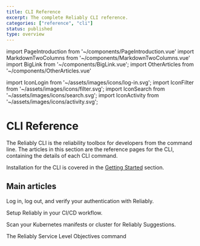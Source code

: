 ```yaml
---
title: CLI Reference
excerpt: The complete Reliably CLI reference.
categories: ["reference", "cli"]
status: published
type: overview
---
```

import PageIntroduction from '~/components/PageIntroduction.vue'
import MarkdownTwoColumns from '~/components/MarkdownTwoColumns.vue'
import BigLink from '~/components/BigLink.vue';
import OtherArticles from '~/components/OtherArticles.vue'

import IconLogin from '~/assets/images/icons/log-in.svg';
import IconFilter from '~/assets/images/icons/filter.svg';
import IconSearch from '~/assets/images/icons/search.svg';
import IconActivity from '~/assets/images/icons/activity.svg';

# CLI Reference

<PageIntroduction>

The Reliably CLI is the reliability toolbox for developers from the command
line. The articles in this section are the reference pages for the CLI,
containing the details of each CLI command.

Installation for the CLI is covered in the [Getting Started][cli-install]
section.

</PageIntroduction>

[cli-install]: /docs/getting-started/install/

## Main articles

<MarkdownTwoColumns>
  <BigLink to="/reference/cli/reliably-auth/" :external="false" :dark="true">
    <template v-slot:header>
      reliably auth
    </template>
    <template v-slot:icon>
      <IconLogin />
    </template>
    <p>Log in, log out, and verify your authentication with Reliably.</p>
  </BigLink>
  <BigLink to="/reference/cli/reliably-workflow/" :external="false" :dark="true">
    <template v-slot:header>
      reliably workflow
    </template>
    <template v-slot:icon>
      <IconFilter />
    </template>
    <p>Setup Reliably in your CI/CD workflow.</p>
  </BigLink>
  <BigLink to="/reference/cli/reliably-scan/" :external="false" :dark="true">
    <template v-slot:header>
      reliably scan
    </template>
    <template v-slot:icon>
      <IconSearch />
    </template>
    <p>Scan your Kubernetes manifests or cluster for Reliably Suggestions.</p>
  </BigLink>
  <BigLink to="/reference/cli/reliably-slo/" :external="false" :dark="true">
    <template v-slot:header>
      reliably slo
    </template>
    <template v-slot:icon>
      <IconActivity />
    </template>
    <p>The Reliably Service Level Objectives command</p>
  </BigLink>
</MarkdownTwoColumns>
